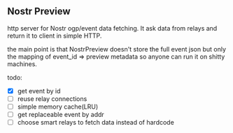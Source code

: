## Nostr Preview

http server for Nostr ogp/event data fetching. It ask data from relays and return it to client in simple HTTP.

the main point is that NostrPreview doesn't store the full event json but only the mapping of event_id => preview metadata so anyone can run it on shitty machines.

todo:
- [x] get event by id
- [ ] reuse relay connections
- [ ] simple memory cache(LRU)
- [ ] get replaceable event by addr
- [ ] choose smart relays to fetch data instead of hardcode
